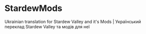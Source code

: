 # StardewMods
Ukrainian translation for Stardew Valley and it's Mods | Український переклад Stardew Valley та модів для неї
